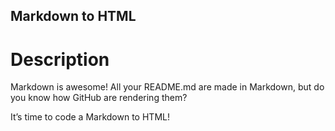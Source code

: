 ## Markdown to HTML

#  Description

Markdown is awesome! All your README.md are made in Markdown, but do you know how GitHub are rendering them?

It’s time to code a Markdown to HTML!
